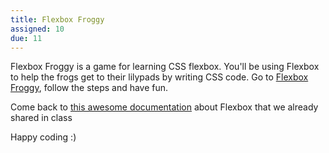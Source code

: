 ```yaml
---
title: Flexbox Froggy
assigned: 10
due: 11
---
```


Flexbox Froggy is a game for learning CSS flexbox. You'll be using Flexbox to help the frogs get to their lilypads by writing CSS code.
Go to [Flexbox Froggy](https://flexboxfroggy.com/), follow the steps and have fun.

Come back to [this awesome documentation](https://css-tricks.com/snippets/css/a-guide-to-flexbox/) about Flexbox that we already shared in class

Happy coding :)
